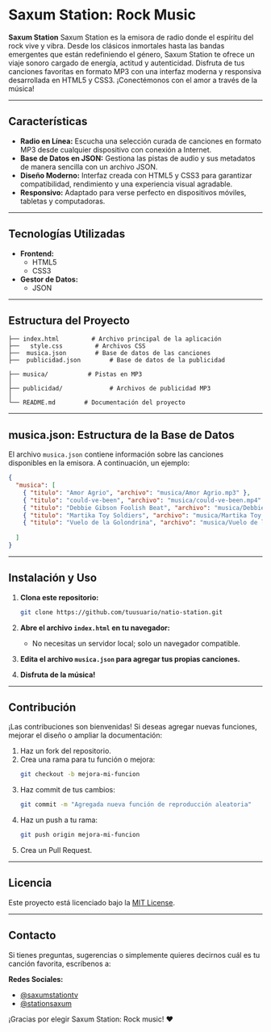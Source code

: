 # Saxum Station: Rock Music

**Saxum Station** Saxum Station es la emisora de radio donde el espíritu del rock vive y vibra. Desde los clásicos inmortales hasta las bandas emergentes que están redefiniendo el género, Saxum Station te ofrece un viaje sonoro cargado de energía, actitud y autenticidad. Disfruta de tus canciones favoritas en formato MP3 con una interfaz moderna y responsiva desarrollada en HTML5 y CSS3. ¡Conectémonos con el amor a través de la música!

---

## Características

- **Radio en Línea:** Escucha una selección curada de canciones en formato MP3 desde cualquier dispositivo con conexión a Internet.
- **Base de Datos en JSON:** Gestiona las pistas de audio y sus metadatos de manera sencilla con un archivo JSON.
- **Diseño Moderno:** Interfaz creada con HTML5 y CSS3 para garantizar compatibilidad, rendimiento y una experiencia visual agradable.
- **Responsivo:** Adaptado para verse perfecto en dispositivos móviles, tabletas y computadoras.

---

## Tecnologías Utilizadas

- **Frontend:**
  - HTML5
  - CSS3
- **Gestor de Datos:**
  - JSON

---

## Estructura del Proyecto

```
├── index.html         # Archivo principal de la aplicación
├──   style.css         # Archivos CSS
├──  musica.json        # Base de datos de las canciones
├──  publicidad.json        # Base de datos de la publicidad

├── musica/           # Pistas en MP3
│       
├── publicidad/             # Archivos de publicidad MP3
│   
└── README.md        # Documentación del proyecto
```

---

## musica.json: Estructura de la Base de Datos

El archivo `musica.json` contiene información sobre las canciones disponibles en la emisora. A continuación, un ejemplo:
```json
{
  "musica": [
    { "titulo": "Amor Agrio", "archivo": "musica/Amor Agrio.mp3" },
    { "titulo": "could-ve-been", "archivo": "musica/could-ve-been.mp4" },
    { "titulo": "Debbie Gibson Foolish Beat", "archivo": "musica/Debbie Gibson Foolish Beat.mp3" },
    { "titulo": "Martika Toy Soldiers", "archivo": "musica/Martika Toy Soldiers.mp3" },
    { "titulo": "Vuelo de la Golondrina", "archivo": "musica/Vuelo de la Golondrina.mp3" }
   
  ]
}

```

---

## Instalación y Uso

1. **Clona este repositorio:**
   ```bash
   git clone https://github.com/tuusuario/natio-station.git
   ```

2. **Abre el archivo `index.html` en tu navegador:**
   - No necesitas un servidor local; solo un navegador compatible.

3. **Edita el archivo `musica.json` para agregar tus propias canciones.**

4. **Disfruta de la música!**

---

## Contribución

¡Las contribuciones son bienvenidas! Si deseas agregar nuevas funciones, mejorar el diseño o ampliar la documentación:

1. Haz un fork del repositorio.
2. Crea una rama para tu función o mejora:
   ```bash
   git checkout -b mejora-mi-funcion
   ```
3. Haz commit de tus cambios:
   ```bash
   git commit -m "Agregada nueva función de reproducción aleatoria"
   ```
4. Haz un push a tu rama:
   ```bash
   git push origin mejora-mi-funcion
   ```
5. Crea un Pull Request.

---

## Licencia

Este proyecto está licenciado bajo la [MIT License](LICENSE).

---

## Contacto

Si tienes preguntas, sugerencias o simplemente quieres decirnos cuál es tu canción favorita, escríbenos a:

 **Redes Sociales:**
-  [@saxumstationtv](https://www.youtube.com/@saxumstationtv)
-  [@stationsaxum](https://social.politicaconciencia.org/@stationsaxum)

¡Gracias por elegir Saxum Station: Rock music! ❤️
